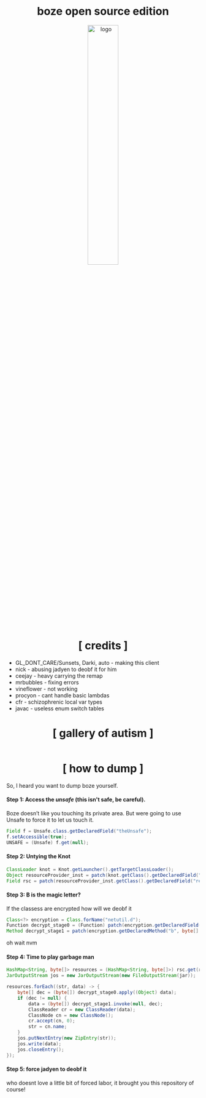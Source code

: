 <div align="center">
<h1>boze open source edition</h1>

<img src="https://i.postimg.cc/R0JF9xJK/image.png" alt="logo" width="40%" align="center" />

# [ credits ]
</div>

+ GL_DONT_CARE/Sunsets, Darki, auto - making this client
+ nick - abusing jadyen to deobf it for him
+ ceejay - heavy carrying the remap
+ mrbubbles - fixing errors
+ vineflower - not working
+ procyon - cant handle basic lambdas
+ cfr - schizophrenic local var types
+ javac - useless enum switch tables

<div align="center">
  
# [ gallery of autism ]

</div>
<img src="https://i.postimg.cc/T35NkRXr/image-47.png" alt=""/>

<div align="center">
  
# [ how to dump ]

</div>

So, I heard you want to dump boze yourself. 

#### Step 1: Access the *unsafe* (this isn't safe, be careful).

Boze doesn’t like you touching its private area. But were going to use Unsafe to force it to let us touch it.

```java
Field f = Unsafe.class.getDeclaredField("theUnsafe");
f.setAccessible(true);
UNSAFE = (Unsafe) f.get(null);
```

#### Step 2: **Untying the Knot**

```java
ClassLoader knot = Knot.getLauncher().getTargetClassLoader();
Object resourceProvider_inst = patch(knot.getClass().getDeclaredField("resourceProvider")).get(knot);
Field rsc = patch(resourceProvider_inst.getClass().getDeclaredField("resources"));
```

#### Step 3: **B is the magic letter?**

If the classess are encrypted how will we deobf it

```java
Class<?> encryption = Class.forName("netutil.d");
Function decrypt_stage0 = (Function) patch(encryption.getDeclaredField("b")).get(null);
Method decrypt_stage1 = patch(encryption.getDeclaredMethod("b", byte[].class));
```

oh wait nvm

#### Step 4: **Time to play garbage man**

```java
HashMap<String, byte[]> resources = (HashMap<String, byte[]>) rsc.get(resourceProvider_inst);
JarOutputStream jos = new JarOutputStream(new FileOutputStream(jar));

resources.forEach((str, data) -> {
    byte[] dec = (byte[]) decrypt_stage0.apply((Object) data);
    if (dec != null) {
        data = (byte[]) decrypt_stage1.invoke(null, dec);
        ClassReader cr = new ClassReader(data);
        ClassNode cn = new ClassNode();
        cr.accept(cn, 0);
        str = cn.name;
    }
    jos.putNextEntry(new ZipEntry(str));
    jos.write(data);
    jos.closeEntry();
});
```

#### Step 5: **force jadyen to deobf it**

who doesnt love a little bit of forced labor, it brought you this repository of course!

